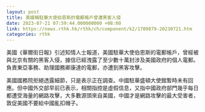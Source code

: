 ```yaml
---
layout: post
title: 美媒稱駐華大使伯恩斯的電郵帳戶曾遭黑客入侵
date: 2023-07-21 07:59:44.000000000 +08:00
link: https://news.rthk.hk/rthk/ch/component/k2/1709879-20230721.htm
categories: rthk
---
```


美國《華爾街日報》引述知情人士報道，美國駐華大使伯恩斯的電郵帳戶，曾經被與北京有關的黑客入侵，據信已經洩露了至少數十萬封涉及美國政府的個人電郵。負責東亞事務、助理國務卿康達的電郵，亦遭到黑客攻擊。

美國國務院拒絕透露細節，只是表示正在調查。中國駐華盛頓大使館暫時未有回應。但中國外交部早前已表示，相關指控是虛假信息，又指中國政府部門幾乎每日都遭受海量的網路攻擊，大多數源頭來自美國，中國才是網路攻擊的最大受害者，敦促美國不要給中國亂扣帽子。
